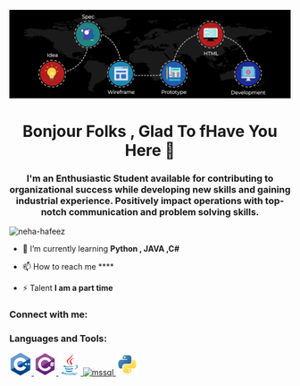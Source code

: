 ![Banner](https://github.com/IncredibleKaran/IncredibleKaran/blob/main/banner-bg.gif)

<h1 align="center">Bonjour Folks , Glad To fHave You Here 👋</h1>
<h3 align="center">I'm an Enthusiastic Student available for contributing to organizational success while developing new skills and gaining industrial experience. Positively impact operations with top-notch communication and problem solving skills.</h3>

<p align="left"> <img src="https://komarev.com/ghpvc/?username=neha-hafeez&label=Profile%20views&color=0e75b6&style=flat" alt="neha-hafeez" /> </p>

- 🌱 I’m currently learning **Python , JAVA ,C#**

- 📫 How to reach me ****

- ⚡ Talent **I am a part time**

<h3 align="left">Connect with me:</h3>
<p align="left">

</p>

<h3 align="left">Languages and Tools:</h3>
<p align="left"> <a href="https://www.w3schools.com/cpp/" target="_blank" rel="noreferrer"> <img src="https://raw.githubusercontent.com/devicons/devicon/master/icons/cplusplus/cplusplus-original.svg" alt="cplusplus" width="40" height="40"/> </a> <a href="https://www.w3schools.com/cs/" target="_blank" rel="noreferrer"> <img src="https://raw.githubusercontent.com/devicons/devicon/master/icons/csharp/csharp-original.svg" alt="csharp" width="40" height="40"/> </a> <a href="https://www.java.com" target="_blank" rel="noreferrer"> <img src="https://raw.githubusercontent.com/devicons/devicon/master/icons/java/java-original.svg" alt="java" width="40" height="40"/> </a> <a href="https://www.microsoft.com/en-us/sql-server" target="_blank" rel="noreferrer"> <img src="https://www.svgrepo.com/show/303229/microsoft-sql-server-logo.svg" alt="mssql" width="40" height="40"/> </a> <a href="https://www.python.org" target="_blank" rel="noreferrer"> <img src="https://raw.githubusercontent.com/devicons/devicon/master/icons/python/python-original.svg" alt="python" width="40" height="40"/> </a> </p>
